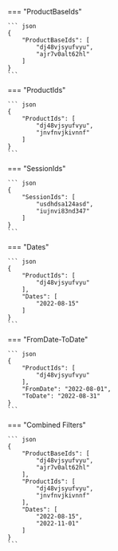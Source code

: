 === "ProductBaseIds"

    ``` json
    {
        "ProductBaseIds": [
            "dj48vjsyufvyu",
            "ajr7v0alt62hl"
        ]
    }
    ```

=== "ProductIds"

    ``` json
    {
        "ProductIds": [
            "dj48vjsyufvyu",
            "jnvfnvjkivnnf"
        ]
    }
    ```

=== "SessionIds"

    ``` json
    {
        "SessionIds": [
            "usdhdsa124asd",
            "iujnvi83nd347"
        ]
    }
    ```

=== "Dates"

    ``` json
    {
        "ProductIds": [
            "dj48vjsyufvyu"
        ],
        "Dates": [
            "2022-08-15"
        ]
    }
    ```

=== "FromDate-ToDate"

    ``` json
    {
        "ProductIds": [
            "dj48vjsyufvyu"
        ],
        "FromDate": "2022-08-01",
        "ToDate": "2022-08-31"
    }
    ```

=== "Combined Filters"

    ``` json
    {
        "ProductBaseIds": [
            "dj48vjsyufvyu",
            "ajr7v0alt62hl"
        ],
        "ProductIds": [
            "dj48vjsyufvyu",
            "jnvfnvjkivnnf"
        ],
        "Dates": [
            "2022-08-15",
            "2022-11-01"
        ]
    }
    ```
